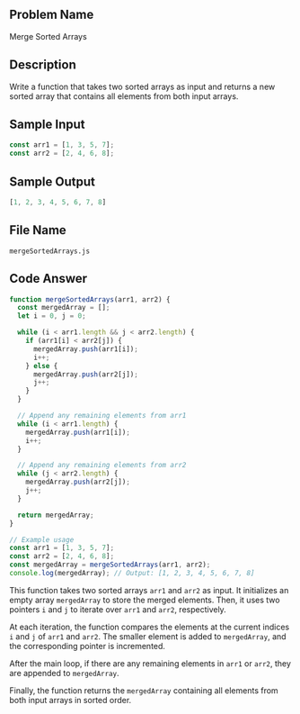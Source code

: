 ## Problem Name
Merge Sorted Arrays

## Description
Write a function that takes two sorted arrays as input and returns a new sorted array that contains all elements from both input arrays.

## Sample Input
```javascript
const arr1 = [1, 3, 5, 7];
const arr2 = [2, 4, 6, 8];
```

## Sample Output
```javascript
[1, 2, 3, 4, 5, 6, 7, 8]
```

## File Name
`mergeSortedArrays.js`

## Code Answer
```javascript
function mergeSortedArrays(arr1, arr2) {
  const mergedArray = [];
  let i = 0, j = 0;

  while (i < arr1.length && j < arr2.length) {
    if (arr1[i] < arr2[j]) {
      mergedArray.push(arr1[i]);
      i++;
    } else {
      mergedArray.push(arr2[j]);
      j++;
    }
  }

  // Append any remaining elements from arr1
  while (i < arr1.length) {
    mergedArray.push(arr1[i]);
    i++;
  }

  // Append any remaining elements from arr2
  while (j < arr2.length) {
    mergedArray.push(arr2[j]);
    j++;
  }

  return mergedArray;
}

// Example usage
const arr1 = [1, 3, 5, 7];
const arr2 = [2, 4, 6, 8];
const mergedArray = mergeSortedArrays(arr1, arr2);
console.log(mergedArray); // Output: [1, 2, 3, 4, 5, 6, 7, 8]
```

This function takes two sorted arrays `arr1` and `arr2` as input. It initializes an empty array `mergedArray` to store the merged elements. Then, it uses two pointers `i` and `j` to iterate over `arr1` and `arr2`, respectively.

At each iteration, the function compares the elements at the current indices `i` and `j` of `arr1` and `arr2`. The smaller element is added to `mergedArray`, and the corresponding pointer is incremented.

After the main loop, if there are any remaining elements in `arr1` or `arr2`, they are appended to `mergedArray`.

Finally, the function returns the `mergedArray` containing all elements from both input arrays in sorted order.